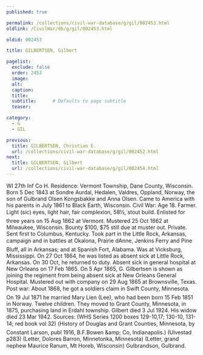 ```yaml
---
published: true

permalink: /collections/civil-war-database/g/gil/002453.html
oldlink: /CivilWar/db/g/gil/002453.html

oldid: 002453

title: GILBERTSEN, Gilbert

pagelist:
  exclude: false
  order: 2453
  image: 
  alt:
  caption:
  title:
  subtitle:      # Defaults to page subtitle
  teaser:

category: 
  - G 
  - GIL

previous:
  title: GILBERTSEN, Christian E.
  url: /collections/civil-war-database/g/gil/002452.html  
next:
  title: GILBERTSEN, Gilbert
  url: /collections/civil-war-database/g/gil/002454.html   
---
```

WI 27th Inf Co H. Residence: Vermont Township, Dane County, Wisconsin. Born 5 Dec 1843 at Sondre Aurdal, Hedalen, Valdres, Oppland, Norway, the son of Gulbrand Olsen Kongsbakke and Anna Olsen. Came to America with his parents in July 1861 to Black Earth, Wisconsin. Civil War: Age 18. Farmer. Light (sic) eyes, light hair, fair complexion, 5&#146;8&frac12;&#148;, stout build. Enlisted for three years on 15 Aug 1862 at Vermont. Mustered 25 Oct 1862 at Milwaukee, Wisconsin. Bounty $100, $75 still due at muster out. Private. Sent first to Columbus, Kentucky. Took part in the Little Rock, Arkansas, campaign and in battles at Okalona, Prairie d&#146;Anne, Jenkins Ferry and Pine Bluff, all in Arkansas; and at Spanish Fort, Alabama. Was at Vicksburg, Mississippi. On 27 Oct 1864, he was listed as absent sick at Little Rock, Arkansas. On 30 Oct, he returned to duty. Absent sick in general hospital at New Orleans on 17 Feb 1865. On 5 Apr 1865, G. Gilbertsen is shown as joining the regiment from being absent sick at New Orleans General Hospital. Mustered out with company on 29 Aug 1865 at Brownsville, Texas. Post war: About 1868, he got a soldier&#146;s claim in Swift County, Minnesota. On 19 Jul 1871 he married Mary Lien (Lee), who had been born 15 Feb 1851 in Norway. Twelve children. They moved to Grant County, Minnesota, in 1875, purchasing land in Erdahl township. Gilbert died 3 Jul 1924. His widow died 23 Mar 1942. Sources: (WHS Series 1200 boxes 129-10,17; 130-10, 131-14; red book vol 32) (&#147;History of Douglas and Grant Counties, Minnesota&#148;, by Constant Larson, publ 1916, B.F.Bowen &amp;amp; Co, Indianapolis.) (Ulvestad p283) (Letter, Dolores Barron, Minnetonka, Minnesota) (Letter, grand nephew Maurice Ranum, Mt Horeb, Wisconsin) &#147;Gulbrandson, Gulbrand&#148;.